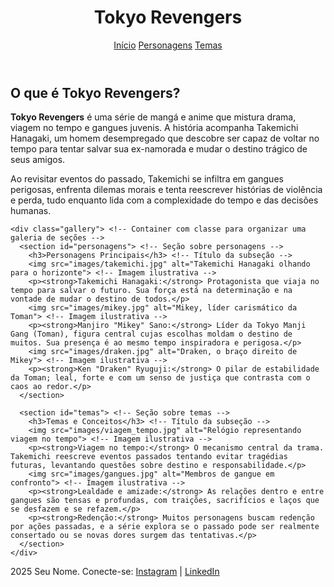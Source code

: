 <!DOCTYPE html> <!-- Declara o tipo de documento como HTML5 -->
<html lang="pt-BR"> <!-- Início do documento HTML, definido para o idioma português do Brasil -->
<head> <!-- Cabeçalho do documento, contém metadados e links -->
  <meta charset="UTF-8"> <!-- Define a codificação de caracteres como UTF-8 (compatível com acentos) -->
  <title>Tokyo Revengers</title> <!-- Título da página exibido na aba do navegador -->
  <link rel="stylesheet" href="style.css"> <!-- Importa um arquivo CSS externo para estilizar a página -->
</head>
<body> <!-- Início do corpo da página, onde o conteúdo visível é inserido -->
  <header class="header-main"> <!-- Cabeçalho principal da página com classe para estilização -->
    <h1>Tokyo Revengers</h1> <!-- Título principal da página -->
    <nav class="menu"> <!-- Menu de navegação com classe para estilização -->
      <a href="#">Início</a> <!-- Link de navegação -->
      <a href="#personagens">Personagens</a> <!-- Link âncora para personagens -->
      <a href="#temas">Temas</a> <!-- Link âncora para temas -->
    </nav>
  </header>

  <main> <!-- Conteúdo principal da página -->
    <section class="intro"> <!-- Seção introdutória com classe para estilização -->
      <h2>O que é Tokyo Revengers?</h2> <!-- Subtítulo da seção -->
      <p><strong>Tokyo Revengers</strong> é uma série de mangá e anime que mistura drama, viagem no tempo e gangues juvenis. A história acompanha Takemichi Hanagaki, um homem desempregado que descobre ser capaz de voltar no tempo para tentar salvar sua ex-namorada e mudar o destino trágico de seus amigos.</p>
      <p>Ao revisitar eventos do passado, Takemichi se infiltra em gangues perigosas, enfrenta dilemas morais e tenta reescrever histórias de violência e perda, tudo enquanto lida com a complexidade do tempo e das decisões humanas.</p>
    </section>

    <div class="gallery"> <!-- Container com classe para organizar uma galeria de seções -->
      <section id="personagens"> <!-- Seção sobre personagens -->
        <h3>Personagens Principais</h3> <!-- Título da subseção -->
        <img src="images/takemichi.jpg" alt="Takemichi Hanagaki olhando para o horizonte"> <!-- Imagem ilustrativa -->
        <p><strong>Takemichi Hanagaki:</strong> Protagonista que viaja no tempo para salvar o futuro. Sua força está na determinação e na vontade de mudar o destino de todos.</p>
        <img src="images/mikey.jpg" alt="Mikey, líder carismático da Toman"> <!-- Imagem ilustrativa -->
        <p><strong>Manjiro "Mikey" Sano:</strong> Líder da Tokyo Manji Gang (Toman), figura central cujas escolhas moldam o destino de muitos. Sua presença é ao mesmo tempo inspiradora e perigosa.</p>
        <img src="images/draken.jpg" alt="Draken, o braço direito de Mikey"> <!-- Imagem ilustrativa -->
        <p><strong>Ken "Draken" Ryuguji:</strong> O pilar de estabilidade da Toman; leal, forte e com um senso de justiça que contrasta com o caos ao redor.</p>
      </section>

      <section id="temas"> <!-- Seção sobre temas -->
        <h3>Temas e Conceitos</h3> <!-- Título da subseção -->
        <img src="images/viagem_tempo.jpg" alt="Relógio representando viagem no tempo"> <!-- Imagem ilustrativa -->
        <p><strong>Viagem no tempo:</strong> O mecanismo central da trama. Takemichi reescreve eventos passados tentando evitar tragédias futuras, levantando questões sobre destino e responsabilidade.</p>
        <img src="images/gangues.jpg" alt="Membros de gangue em confronto"> <!-- Imagem ilustrativa -->
        <p><strong>Lealdade e amizade:</strong> As relações dentro e entre gangues são tensas e profundas, com traições, sacrifícios e laços que se desfazem e se refazem.</p>
        <p><strong>Redenção:</strong> Muitos personagens buscam redenção por ações passadas, e a série explora se o passado pode ser realmente consertado ou se novas dores surgem das tentativas.</p>
      </section>
    </div>
  </main>

  <footer class="footer-main"> <!-- Rodapé da página com classe para estilização -->
    <p>2025 Seu Nome. Conecte-se: <a href="#">Instagram</a> | <a href="#">LinkedIn</a></p> <!-- Texto de rodapé com links para redes sociais -->
  </footer>
</body>
</html> <!-- Fim do documento HTML -->
